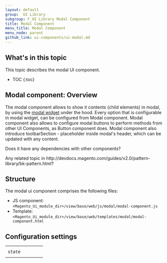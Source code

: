 ```yaml
---
layout: default
group:  UI Library
subgroup: F_UI Library Modal Component
title: Modal Component
menu_title: Modal Component
menu_node: parent
github_link: ui-components/ui-modal.md
---
```

<h2>What's in this topic</h2>

This topic describes the modal UI component.

* TOC
{:toc}

## Modal component: Overview

The modal component allows to show it contents (child elements) in modal, by using the [modal widget]([{site.gdeurl}}javascript-dev-guide/widgets/widget_modal.html) under the hood.
Every option that is configurable in modal widget, can be configured from Modal component.
Modal component also allows to configure modal buttons to perform methods from other UI Components, as Button component does.
Modal component also introduce toolbarSection - placeholder inside modal's header, which can be updated with any content.

<p class="q>Where can it be used: backend/storefront?</p>
<p class="q>Does it have any dependencies with other components?</p>
<p class="q">Any related topic in http://devdocs.magento.com/guides/v2.0/pattern-library/bk-pattern.html?</p>

## Structure

The modal ui component comprises the following files:

- JS component: `<Magento_Ui_module_dir>/view/base/web/js/modal/modal-component.js`
- Template: `<Magento_Ui_module_dir>/view/base/web/templates/modal/modal-component.html`

## Configuration settings

<table>
  <tr>
    <th></th>
    <th></th>
    <th></th>
    <th></th>
    <th></th>
  </tr>
  <tr>
    <td><code>state</code></td>
    <td></td>
    <td></td>
    <td></td>
    <td></td>
  </tr>
  <tr>
    <td></td>
    <td></td>
    <td></td>
    <td></td>
    <td></td>
  </tr>
</table>